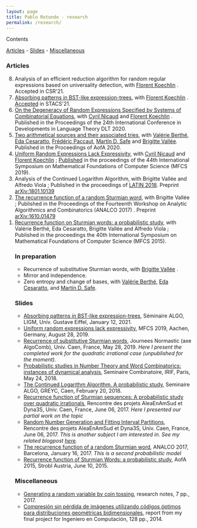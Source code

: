 ```yaml
---
layout: page
title: Pablo Rotondo - research
permalink: /research/
---
```

<!--<script type="text/javascript" async-->
<!--  src="https://cdnjs.cloudflare.com/ajax/libs/mathjax/2.7.5/MathJax.js?config=TeX-MML-AM_CHTML">-->
<!--</script>-->

 <script src='https://cdnjs.cloudflare.com/ajax/libs/mathjax/2.7.5/MathJax.js?config=TeX-MML-AM_CHTML' async></script>
<!--<link rel="stylesheet" type="text/css" href="http://tikzjax.com/v1/fonts.css">-->
<!--<script src="http://tikzjax.com/v1/tikzjax.js"></script>-->
<link rel="stylesheet" type="text/css" href="http://tikzjax.com/v1/fonts.css">
<script src="https://tikzjax-demo.glitch.me/tikzjax.js"></script>


<!--<center>-->
<!--<img src="/assets/outname-1.png">-->
<!--</center>-->

Contents
<nav class="navigation">
<a href="#articles">Articles</a> - 
<a href="#slides">Slides</a> -
<a href="#misc">Miscellaneous</a>
</nav>



<h3 id='articles'>Articles</h3>

<ol reversed>
<li> Analysis of an efficient reduction algorithm for random regular expressions based on universality detection, with <a href="http://igm.univ-mlv.fr/~koechlin/">Florent Koechlin</a> . Accepted in CSR'21.
    </li> 
<li> <a href="http://igm.univ-mlv.fr/~koechlin/STACS21.pdf"> Absorbing patterns in BST-like expression-trees</a>, with <a href="http://igm.univ-mlv.fr/~koechlin/">Florent Koechlin</a> . <a href="https://stacs2021.saarland-informatics-campus.de/accepted-papers/">Accepted</a> in STACS'21.
</li>
<li> <a href="https://link.springer.com/content/pdf/10.1007%2F978-3-030-48516-0_13.pdf"> On the Degeneracy of Random Expressions Specified by Systems of Combinatorial Equations</a>, with <a href="http://www-igm.univ-mlv.fr/~nicaud/">Cyril 
Nicaud</a> and <a href="http://igm.univ-mlv.fr/~koechlin/">Florent Koechlin</a> . Published in the Proceedings of the 24th International Conference
in Developments in Language Theory DLT 2020.
</li>
    <li> <a href="https://drops.dagstuhl.de/opus/volltexte/2020/12034/pdf/LIPIcs-AofA-2020-4.pdf"> Two arithmetical sources and their associated tries</a>, with <a href="https://www.irif.fr/~berthe/">Valérie Berthé</a>, <a href="https://sites.google.com/site/edacesaratto/">Eda Cesaratto</a>, <a href="https://www.lamfa.u-picardie.fr/paccaut/">Frédéric Paccaut</a>, <a href="http://www.matematica.uns.edu.ar/webs/msafe/">Martín D. Safe</a> and <a href="https://vallee.users.greyc.fr/">Brigitte Vallée</a>.  Published in the Proceedings of AofA 2020.
    </li> 
<li> <a href="http://drops.dagstuhl.de/opus/volltexte/2019/10995/pdf/LIPIcs-MFCS-2019-51.pdf" class= "urlextern" title="http://drops.dagstuhl.de/opus/volltexte/2019/10995" rel="nofollow">Uniform Random Expressions Lack Expressivity</a>, with <a href="http://www-igm.univ-mlv.fr/~nicaud/">Cyril 
Nicaud</a> and <a href="http://igm.univ-mlv.fr/~koechlin/">Florent Koechlin</a> ; <a href="http://drops.dagstuhl.de/opus/volltexte/2019/10995/"> Published</a> in the proceedings of the 44th International Symposium on Mathematical Foundations of Computer Science (MFCS 2019).
    </li> 
<li> Analysis of the Continued Logarithm Algorithm, with Brigitte Vallée and Alfredo Viola ; Published in the proceedings of <a href="http://latin2018.dc.uba.ar/#" class="urlextern" title="http://latin2018.dc.uba.ar/#" rel="nofollow">LATIN 2018</a>.  Preprint <a href="https://arxiv.org/abs/1801.10139" class="urlextern" title="https://arxiv.org/abs/1801.10139" rel="nofollow">arXiv:1801.10139</a>
</li>

<li> <a href="http://epubs.siam.org/doi/abs/10.1137/1.9781611974775.10" class="urlextern" title="http://epubs.siam.org/doi/abs/10.1137/1.9781611974775.10" rel="nofollow">The recurrence function of a random Sturmian word</a>, with Brigitte Vallée ; Published in the Proceedings of the Fourteenth Workshop on Analytic Algorithmics and Combinatorics (ANALCO 2017)
. Preprint <a href="https://arxiv.org/abs/1610.01479" class="urlextern" title="https://arxiv.org/abs/1610.01479" rel="nofollow">arXiv:1610.01479</a>
</li> 
<li> <a href="https://www.irif.univ-paris-diderot.fr/~berthe/Articles/mfcs.pdf" class="urlextern" title="https://www.irif.univ-paris-diderot.fr/~berthe/Articles/mfcs.pdf" rel="nofollow">Recurrence function on Sturmian words: a probabilistic study</a>, with Valérie Berthé, Eda Cesaratto, Brigitte Vallée and Alfredo Viola ;  Published in the proceedings the 40th International Symposium on Mathematical Foundations of Computer Science (MFCS 2015).
</li>

<p>
<center>
<script type="text/tikz">
\begin{tikzpicture}[scale=0.9]
 \draw[help lines] (0,0) grid (10,4);
%\draw (0,0) --(1,2) -- (2,3) -- (1,0);
\draw [red,domain=0:10] plot (\x, { (\x * 0.381966011250105)});
\draw [thick] (0,0) -- (1,0) -- (2,0) -- (3,1) -- (4,1) -- (5,1) -- (6,2) -- (7,2) -- (8,3) -- (9,3) -- (10,3);
\draw [thick] (0,1) -- (1,1) -- (2,1) -- (3,2) -- (4,2) -- (5,2) -- (6,3) -- (7,3) -- (8,4) -- (9,4) -- (10,4);
\draw (0.5,0) node [below]  {0} -- (1.5,0) node [below] {0} -- (2.5,0) node [below] {1} -- (3.5,0) node [below] {0} -- (4.5,0) node [below] {0} -- (5.5,0) node [below] {1} -- (6.5,0) node [below] {0} -- (7.5,0) node [below] {1} -- (8.5,0) node [below] {0} -- (9.5,0) node [below] {0} -- (10,0);
\end{tikzpicture}
</script>
</center>

<!--<h3> Submitted  </h3>-->


<!--<ul>-->
<!--<li> Analysis of an efficient reduction algorithm for random regular expressions based on universality detection, with <a href="http://igm.univ-mlv.fr/~koechlin/">Florent Koechlin</a> . Submitted to CSR'21.-->
<!--    </li> -->

<!--</ul>-->


<h3> In preparation  </h3>

<ul>
<li> Recurrence of substitutive Sturmian words, with <a href="https://vallee.users.greyc.fr/">Brigitte Vallée</a> .
    </li> 
<li> Mirror and independence.
    </li> 
    <li> Zero entropy and change of bases, with  <a href="https://www.irif.fr/~berthe/">Valérie Berthé</a>, <a href="https://sites.google.com/site/edacesaratto/">Eda Cesaratto</a>, and <a href="http://www.matematica.uns.edu.ar/webs/msafe/">Martín D. Safe</a>.
    </li> 
</ul>


<h3 id='slides'>Slides</h3>

<ul >
<li> <a href="/files/PresSeminaire_LIGM.pdf">Absorbing patterns in BST-like expression-trees</a>, Séminaire ALGO, LIGM, Univ. Gustave Eiffel, January 12, 2021.
</li>
<li> <a href="/files/Pres_MFCS_2019.pdf">Uniform random expressions lack expressivity</a>, MFCS 2019, Aachen, Germany, August 28, 2019.
</li>
<li> <a href="/files/Pres_Normastic_2019.pdf">Recurrence of substitutive Sturmian words</a>, Journees Normastic (axe AlgoComb), Univ. Caen, France, May 28, 2019. <em>Here I present the completed work for the quadratic irrational case (unpublished for the moment).</em>
</li>
<li> <a href="https://www.irif.fr/_media/users/rotondo/pres_combi.pdf" class="media mediafile mf_pdf" title="users:rotondo:pres_combi.pdf (1.3&nbsp;MB)">Probabilistic studies in Number Theory and Word Combinatorics: instances of dynamical analysis</a>, Seminaire Combinatoire, IRIF, Paris, May 24, 2018.
</li>
<li> <a href="https://www.irif.fr/_media/users/rotondo/prescaen18.pdf" class="media mediafile mf_pdf" title="users:rotondo:prescaen18.pdf (524&nbsp;KB)">The Continued Logarithm Algorithm. A probabilistic study</a>, Seminaire ALGO, GREYC, Caen, February 20, 2018. 
</li>
<li> <a href="https://www.irif.fr/~dyna3s/uploads/Main/2017_07_Rotondo3.pdf" class="urlextern" title="https://www.irif.fr/~dyna3s/uploads/Main/2017_07_Rotondo3.pdf" rel="nofollow">Recurrence function of Sturmian sequences:
A probabilistic study over
quadratic irrationals</a>, Rencontre  des projets AleaEnAmSud et  Dyna3S, Univ.  Caen, France, June 06, 2017.  <em> Here I presented our partial work on the topic</em>
</li>
<li> <a href="https://www.irif.fr/~dyna3s/uploads/Main/2017_07_Rotondo1.pdf" class="urlextern" title="https://www.irif.fr/~dyna3s/uploads/Main/2017_07_Rotondo1.pdf" rel="nofollow">Random Number Generation
and Fitting Interval Partitions</a>, Rencontre  des projets AleaEnAmSud et  Dyna3S, Univ.  Caen, France, June 06, 2017.  <em>This is another subject I am interested in. See my related blogpost <a href="https://paulrs.wordpress.com/2017/03/04/generating-a-random-variable-by-coin-tossing/">here</a>.</em>
</li>
<li> <a href="https://www.irif.fr/_media/users/rotondo/pres2.pdf" class="media mediafile mf_pdf" title="users:rotondo:pres2.pdf (486.1&nbsp;KB)">The recurrence function of a random Sturmian word</a>, ANALCO 2017, Barcelona, January 16, 2017.  <em>This is a second probabilistic model</em>
</li>
<!--<li> <a href="https://www.irif.fr/_media/users/rotondo/prescaen0416.pdf" class="media mediafile mf_pdf" title="users:rotondo:prescaen0416.pdf (1.2&nbsp;MB)">Probabilistic Study of the Recurrence function of Sturmian Words</a>, Seminaire ALGO, GREYC, Caen, April 26, 2016.  <em>This is was an intermediate  second probabilistic model</em>-->
<!--</li>-->
<li> <a href="http://dmg.tuwien.ac.at/aofa15/slides/rotondo.pdf" class="urlextern" title="http://dmg.tuwien.ac.at/aofa15/slides/rotondo.pdf" rel="nofollow">Recurrence function of Sturmian Words: a probabilistic study</a>, AofA 2015, Strobl Austria, June 10, 2015.
</li>
</ul>

<h3 id='misc'>Miscellaneous</h3>

<ul>
<li>
<a href="/files/GenerationCoinTossing.pdf" rel="nofollow">Generating a random variable by coin tossing</a>, research notes, 7 pp., 2017. 
<!--Related presentation <a href="https://www.irif.fr/~dyna3s/uploads/Main/2017_07_Rotondo1.pdf">here</a>.-->
</li>
<li>
<a href="/files/proyecto-grado.pdf" rel="nofollow">Compresión sin pérdida de imágenes
utilizando códigos óptimos para
distribuciones geométricas
bidimensionales</a>, report from my final project for Ingeniero en Computación, 128 pp., 2014. 
<!--Related presentation <a href="https://www.irif.fr/~dyna3s/uploads/Main/2017_07_Rotondo1.pdf">here</a>.-->
</li>
</ul>

<!--[brigitte]: https://vallee.users.greyc.fr/-->
<!--[valerie]:   https://www.irif.univ-paris-diderot.fr/~berthe/-->
<!--[cyril] : http://www-igm.univ-mlv.fr/~nicaud/-->
<!--[florent] : http://igm.univ-mlv.fr/~koechlin/-->
<!--[litis]: http://www.litislab.eu/-->
<!--[ligm]: http://ligm.u-pem.fr/accueil/-->
<!--[irif]: https://www.irif.univ-paris-diderot.fr/-->
